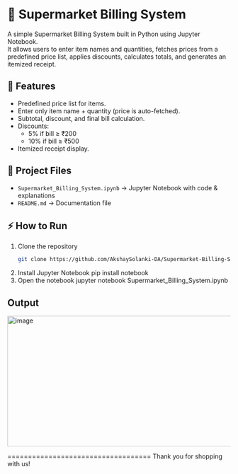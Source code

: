 
# 🛒 Supermarket Billing System

A simple Supermarket Billing System built in Python using Jupyter Notebook.  
It allows users to enter item names and quantities, fetches prices from a predefined price list, applies discounts, calculates totals, and generates an itemized receipt.

## 🚀 Features
- Predefined price list for items.
- Enter only item name + quantity (price is auto-fetched).
- Subtotal, discount, and final bill calculation.
- Discounts:
  - 5% if bill ≥ ₹200
  - 10% if bill ≥ ₹500
- Itemized receipt display.

## 📂 Project Files
- `Supermarket_Billing_System.ipynb` → Jupyter Notebook with code & explanations
- `README.md` → Documentation file

## ⚡ How to Run
1. Clone the repository  
   ```bash
   git clone https://github.com/AkshaySolanki-DA/Supermarket-Billing-System-Python.git
  2. Install Jupyter Notebook
     pip install notebook
3. Open the notebook
   jupyter notebook Supermarket_Billing_System.ipynb

 ## Output
<img width="545" height="295" alt="image" src="https://github.com/user-attachments/assets/bbafcd64-985a-459f-a9d1-d47d3c509ce0" />


===================================
Thank you for shopping with us!

